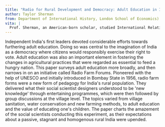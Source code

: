 ```yaml
---
title: "Radio for Rural Development and Democracy: Adult Education in India in the 1950s"
author: Taylor Sherman
from: Department of International History, London School of Economics)
vita: |
  Prof. Sherman, an American-born scholar, studied International Relations and History at the London School of Economics and obtained her PhD at Cambridge University. She is a historian of culture and politics in modern South Asia, particularly interested in conceptions of citizenship, belonging and minorities in Indian politics. Her current research project focuses on environmental regeneration and its links to policy, expert regimes, and cultural imaginative implications. Her most recent book publication: Nehru’s India: A History in Seven Myths (Princeton University Press, 2022)
---
```


Independent India's first leaders devoted considerable efforts towards furthering adult education. Doing so was central to the imagination of India as a democracy where citizens would responsibly exercise their right to vote. Adult education was also an important element in fostering the changes in agricultural practices that were regarded as essential to feed a hungry nation. This paper surveys adult education more broadly, and then narrows in on an initiative called Radio Farm Forums. Pioneered with the help of UNESCO and initially introduced in Bombay State in 1956, radio farm forms were a new form of pedagogy for India's rural population. They delivered what their social scientist designers understood to be 'new knowledge' through entertaining programmes, which were then followed by group discussions at the village level. The topics varied from village sanitation, water conservation and new farming methods, to adult education and the value of educating one's children. The paper charts the amazement of the social scientists conducting this experiment, as their expectations about a passive, stagnant and homogenous rural India were upended. 